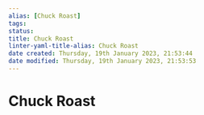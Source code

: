 ```yaml
---
alias: [Chuck Roast]
tags: 
status:
title: Chuck Roast
linter-yaml-title-alias: Chuck Roast
date created: Thursday, 19th January 2023, 21:53:44
date modified: Thursday, 19th January 2023, 21:53:53
---
```


# Chuck Roast